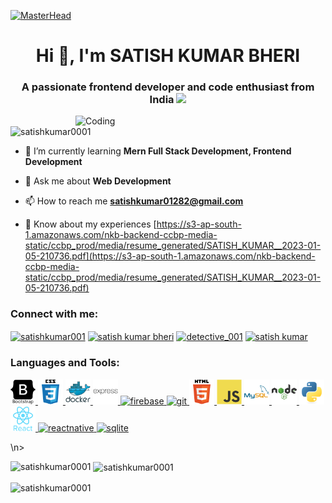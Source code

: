 [![MasterHead](https://firebasestorage.googleapis.com/v0/b/flexi-coding.appspot.com/o/dempgi7-520f8d5f-63d4-4453-8822-dbc149ae27f8.gif?alt=media&token=91c0c7b2-93c3-4029-b011-1a8703c5730d)](https://rishavchanda.io)
<h1 align="center">Hi 👋, I'm SATISH KUMAR BHERI</h1>
<h3 align="center">A passionate frontend developer and code enthusiast from India <img src="https://media.giphy.com/media/WUlplcMpOCEmTGBtBW/giphy.gif" width="30"></h3>

<img align="right" alt="Coding" width="400" src="https://cdn.dribbble.com/users/1162077/screenshots/3848914/programmer.gif">

<p align="left"> <img src="https://komarev.com/ghpvc/?username=satishkumar0001&label=Profile%20views&color=0e75b6&style=flat" alt="satishkumar0001" /> </p>

<p align="left"> <a href="https://github.com/ryo-ma/github-profile-trophy"></a> </p>




- 🌱 I’m currently learning **Mern Full Stack Development, Frontend Development**

- 💬 Ask me about **Web Development**

- 📫 How to reach me **satishkumar01282@gmail.com**

- 📄 Know about my experiences [https://s3-ap-south-1.amazonaws.com/nkb-backend-ccbp-media-static/ccbp_prod/media/resume_generated/SATISH_KUMAR__2023-01-05-210736.pdf](https://s3-ap-south-1.amazonaws.com/nkb-backend-ccbp-media-static/ccbp_prod/media/resume_generated/SATISH_KUMAR__2023-01-05-210736.pdf)

<h3 align="left">Connect with me:</h3>
<p align="left">
<a href="https://twitter.com/satishkumar001" target="blank"><img align="center" src="https://raw.githubusercontent.com/rahuldkjain/github-profile-readme-generator/master/src/images/icons/Social/twitter.svg" alt="satishkumar001" height="30" width="40" /></a>
<a href="[https://linkedin.com/in/satish kumar bheri](https://www.linkedin.com/in/satish-kumar-bheri-%F0%9F%87%AE%F0%9F%87%B3-3265a1234/)" target="blank"><img align="center" src="https://raw.githubusercontent.com/rahuldkjain/github-profile-readme-generator/master/src/images/icons/Social/linked-in-alt.svg" alt="satish kumar bheri" height="30" width="40" /></a>
<a href="https://instagram.com/detective_001" target="blank"><img align="center" src="https://raw.githubusercontent.com/rahuldkjain/github-profile-readme-generator/master/src/images/icons/Social/instagram.svg" alt="detective_001" height="30" width="40" /></a>
<a href="https://www.youtube.com/c/satish kumar" target="blank"><img align="center" src="https://raw.githubusercontent.com/rahuldkjain/github-profile-readme-generator/master/src/images/icons/Social/youtube.svg" alt="satish kumar" height="30" width="40" /></a>
</p>

<h3 align="left">Languages and Tools:</h3>
<p align="left"> <a href="https://getbootstrap.com" target="_blank" rel="noreferrer"> <img src="https://raw.githubusercontent.com/devicons/devicon/master/icons/bootstrap/bootstrap-plain-wordmark.svg" alt="bootstrap" width="40" height="40"/> </a> <a href="https://www.w3schools.com/css/" target="_blank" rel="noreferrer"> <img src="https://raw.githubusercontent.com/devicons/devicon/master/icons/css3/css3-original-wordmark.svg" alt="css3" width="40" height="40"/> </a> <a href="https://www.docker.com/" target="_blank" rel="noreferrer"> <img src="https://raw.githubusercontent.com/devicons/devicon/master/icons/docker/docker-original-wordmark.svg" alt="docker" width="40" height="40"/> </a> <a href="https://expressjs.com" target="_blank" rel="noreferrer"> <img src="https://raw.githubusercontent.com/devicons/devicon/master/icons/express/express-original-wordmark.svg" alt="express" width="40" height="40"/> </a> <a href="https://firebase.google.com/" target="_blank" rel="noreferrer"> <img src="https://www.vectorlogo.zone/logos/firebase/firebase-icon.svg" alt="firebase" width="40" height="40"/> </a> <a href="https://git-scm.com/" target="_blank" rel="noreferrer"> <img src="https://www.vectorlogo.zone/logos/git-scm/git-scm-icon.svg" alt="git" width="40" height="40"/> </a> <a href="https://www.w3.org/html/" target="_blank" rel="noreferrer"> <img src="https://raw.githubusercontent.com/devicons/devicon/master/icons/html5/html5-original-wordmark.svg" alt="html5" width="40" height="40"/> </a> <a href="https://developer.mozilla.org/en-US/docs/Web/JavaScript" target="_blank" rel="noreferrer"> <img src="https://raw.githubusercontent.com/devicons/devicon/master/icons/javascript/javascript-original.svg" alt="javascript" width="40" height="40"/> </a> <a href="https://www.mysql.com/" target="_blank" rel="noreferrer"> <img src="https://raw.githubusercontent.com/devicons/devicon/master/icons/mysql/mysql-original-wordmark.svg" alt="mysql" width="40" height="40"/> </a> <a href="https://nodejs.org" target="_blank" rel="noreferrer"> <img src="https://raw.githubusercontent.com/devicons/devicon/master/icons/nodejs/nodejs-original-wordmark.svg" alt="nodejs" width="40" height="40"/> </a> <a href="https://www.python.org" target="_blank" rel="noreferrer"> <img src="https://raw.githubusercontent.com/devicons/devicon/master/icons/python/python-original.svg" alt="python" width="40" height="40"/> </a> <a href="https://reactjs.org/" target="_blank" rel="noreferrer"> <img src="https://raw.githubusercontent.com/devicons/devicon/master/icons/react/react-original-wordmark.svg" alt="react" width="40" height="40"/> </a> <a href="https://reactnative.dev/" target="_blank" rel="noreferrer"> <img src="https://reactnative.dev/img/header_logo.svg" alt="reactnative" width="40" height="40"/> </a> <a href="https://www.sqlite.org/" target="_blank" rel="noreferrer"> <img src="https://www.vectorlogo.zone/logos/sqlite/sqlite-icon.svg" alt="sqlite" width="40" height="40"/> </a> </p> \n>


<p><img align="left" src="https://github-readme-stats.vercel.app/api/top-langs?username=satishkumar0001&show_icons=true&locale=en&layout=compact" alt="satishkumar0001" /></p>

<p>&nbsp;<img align="center" src="https://github-readme-stats.vercel.app/api?username=satishkumar0001&show_icons=true&locale=en" alt="satishkumar0001" /></p>

<p><img align="center" src="https://github-readme-streak-stats.herokuapp.com/?user=satishkumar0001&" alt="satishkumar0001" /></p>


